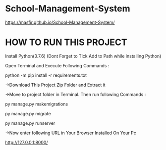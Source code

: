 # School-Management-System

 https://masfir.github.io/School-Management-System/
 
# HOW TO RUN THIS PROJECT

  Install Python(3.7.6) (Dont Forget to Tick Add to Path while installing Python)
  
   Open Terminal and Execute Following Commands :
   
   python -m pip install -r requirements.txt

->Download This Project Zip Folder and Extract it

->Move to project folder in Terminal. Then run following Commands :

  py manage.py makemigrations
  
  py manage.py migrate
  
  py manage.py runserver
  
->Now enter following URL in Your Browser Installed On Your Pc

 http://127.0.0.1:8000/
